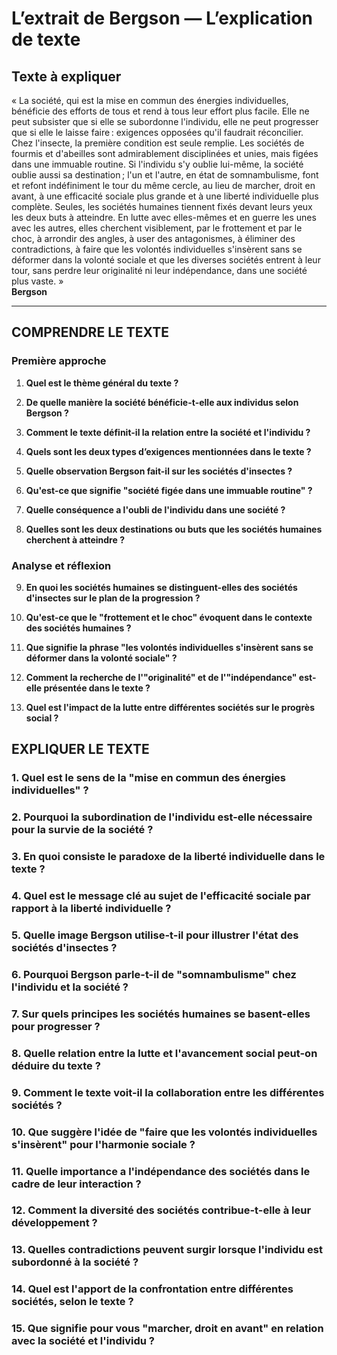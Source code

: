 # L’extrait de Bergson — L’explication de texte

## Texte à expliquer
« La société, qui est la mise en commun des énergies individuelles, bénéficie des efforts de tous et rend à tous leur effort plus facile. Elle ne peut subsister que si elle se subordonne l'individu, elle ne peut progresser que si elle le laisse faire : exigences opposées qu'il faudrait réconcilier. Chez l'insecte, la première condition est seule remplie. Les sociétés de fourmis et d'abeilles sont admirablement disciplinées et unies, mais figées dans une immuable routine. Si l'individu s'y oublie lui-même, la société oublie aussi sa destination ; l'un et l'autre, en état de somnambulisme, font et refont indéfiniment le tour du même cercle, au lieu de marcher, droit en avant, à une efficacité sociale plus grande et à une liberté individuelle plus complète. Seules, les sociétés humaines tiennent fixés devant leurs yeux les deux buts à atteindre. En lutte avec elles-mêmes et en guerre les unes avec les autres, elles cherchent visiblement, par le frottement et par le choc, à arrondir des angles, à user des antagonismes, à éliminer des contradictions, à faire que les volontés individuelles s'insèrent sans se déformer dans la volonté sociale et que les diverses sociétés entrent à leur tour, sans perdre leur originalité ni leur indépendance, dans une société plus vaste. »  
**Bergson**

---

## COMPRENDRE LE TEXTE

### Première approche

1. **Quel est le thème général du texte ?**

2. **De quelle manière la société bénéficie-t-elle aux individus selon Bergson ?**

3. **Comment le texte définit-il la relation entre la société et l'individu ?**

4. **Quels sont les deux types d’exigences mentionnées dans le texte ?**

5. **Quelle observation Bergson fait-il sur les sociétés d'insectes ?**

6. **Qu'est-ce que signifie "société figée dans une immuable routine" ?**

7. **Quelle conséquence a l'oubli de l'individu dans une société ?**

8. **Quelles sont les deux destinations ou buts que les sociétés humaines cherchent à atteindre ?**

### Analyse et réflexion

9. **En quoi les sociétés humaines se distinguent-elles des sociétés d'insectes sur le plan de la progression ?**

10. **Qu'est-ce que le "frottement et le choc" évoquent dans le contexte des sociétés humaines ?**

11. **Que signifie la phrase "les volontés individuelles s'insèrent sans se déformer dans la volonté sociale" ?**

12. **Comment la recherche de l'"originalité" et de l'"indépendance" est-elle présentée dans le texte ?**

13. **Quel est l'impact de la lutte entre différentes sociétés sur le progrès social ?**

## EXPLIQUER LE TEXTE

### 1. Quel est le sens de la "mise en commun des énergies individuelles" ?

### 2. Pourquoi la subordination de l'individu est-elle nécessaire pour la survie de la société ?

### 3. En quoi consiste le paradoxe de la liberté individuelle dans le texte ?

### 4. Quel est le message clé au sujet de l'efficacité sociale par rapport à la liberté individuelle ?

### 5. Quelle image Bergson utilise-t-il pour illustrer l'état des sociétés d'insectes ?

### 6. Pourquoi Bergson parle-t-il de "somnambulisme" chez l'individu et la société ?

### 7. Sur quels principes les sociétés humaines se basent-elles pour progresser ?

### 8. Quelle relation entre la lutte et l'avancement social peut-on déduire du texte ?

### 9. Comment le texte voit-il la collaboration entre les différentes sociétés ?

### 10. Que suggère l'idée de "faire que les volontés individuelles s'insèrent" pour l'harmonie sociale ?

### 11. Quelle importance a l'indépendance des sociétés dans le cadre de leur interaction ?

### 12. Comment la diversité des sociétés contribue-t-elle à leur développement ?

### 13. Quelles contradictions peuvent surgir lorsque l'individu est subordonné à la société ?

### 14. Quel est l'apport de la confrontation entre différentes sociétés, selon le texte ?

### 15. Que signifie pour vous "marcher, droit en avant" en relation avec la société et l'individu ?